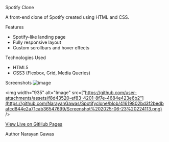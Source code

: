 Spotify Clone 

A front-end clone of Spotify created using HTML and CSS.

 Features
- Spotify-like landing page
- Fully responsive layout
- Custom scrollbars and hover effects

Technologies Used
- HTML5
- CSS3 (Flexbox, Grid, Media Queries)

Screenshots
![image](https://github.com/user-attachments/assets/104cbbb8-2925-44ac-89a5-65b739eb6590)

<img width="935" alt="Image" src=["https://github.com/user-attachments/assets/f8d43520-ef83-4201-8f7e-4684e423e6b2"](https://github.com/NarayanGawas/Spotifyclone/blob/41619802bd3f2bedbafcd844e2a71cab36547699/Screenshot%202025-06-23%20224113.png) />
 
[View Live on GitHub Pages](https://yourusername.github.io/Spotifyclone/)

Author
Narayan Gawas
